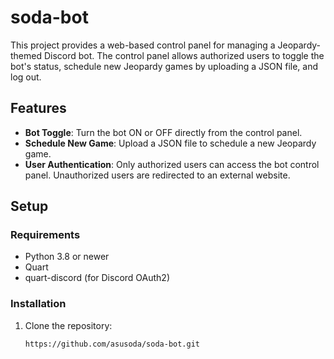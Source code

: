 # soda-bot

This project provides a web-based control panel for managing a Jeopardy-themed Discord bot. The control panel allows authorized users to toggle the bot's status, schedule new Jeopardy games by uploading a JSON file, and log out.

## Features

- **Bot Toggle**: Turn the bot ON or OFF directly from the control panel.
- **Schedule New Game**: Upload a JSON file to schedule a new Jeopardy game.
- **User Authentication**: Only authorized users can access the bot control panel. Unauthorized users are redirected to an external website.



## Setup

### Requirements

- Python 3.8 or newer
- Quart
- quart-discord (for Discord OAuth2)

### Installation

1. Clone the repository:
   ```bash
   https://github.com/asusoda/soda-bot.git
   
